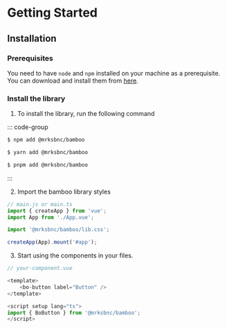 # Getting Started

## Installation

### Prerequisites

You need to have `node` and `npm` installed on your machine as a prerequisite. You can download and install them from [here](https://nodejs.org/en/).

### Install the library

1. To install the library, run the following command

::: code-group

```sh [npm]
$ npm add @mrksbnc/bamboo
```

```sh [yarn]
$ yarn add @mrksbnc/bamboo
```

```sh [pnpm]
$ pnpm add @mrksbnc/bamboo
```

:::

2. Import the bamboo library styles

```js
// main.js or main.ts
import { createApp } from 'vue';
import App from './App.vue';

import '@mrksbnc/bamboo/lib.css';

createApp(App).mount('#app');
```

3. Start using the components in your files.

```js
// your-component.vue

<template>
	<bo-button label="Button" />
</template>

<script setup lang="ts">
import { BoButton } from '@mrksbnc/bamboo';
</script>
```
